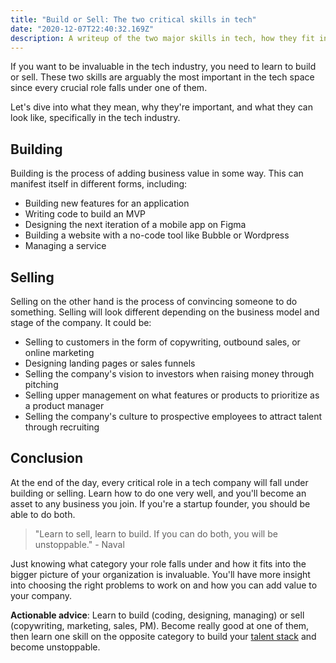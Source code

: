 ```yaml
---
title: "Build or Sell: The two critical skills in tech"
date: "2020-12-07T22:40:32.169Z"
description: A writeup of the two major skills in tech, how they fit in, and why they're important.
---
```


If you want to be invaluable in the tech industry, you need to learn to build or sell. These two skills are arguably the most important in the tech space since every crucial role falls under one of them.

Let's dive into what they mean, why they're important, and what they can look like, specifically in the tech industry.

## Building

Building is the process of adding business value in some way. This can manifest itself in different forms, including:

- Building new features for an application
- Writing code to build an MVP
- Designing the next iteration of a mobile app on Figma
- Building a website with a no-code tool like Bubble or Wordpress
- Managing a service

## Selling

Selling on the other hand is the process of convincing someone to do something. Selling will look different depending on the business model and stage of the company. It could be:

- Selling to customers in the form of copywriting, outbound sales, or online marketing
- Designing landing pages or sales funnels
- Selling the company's vision to investors when raising money through pitching
- Selling upper management on what features or products to prioritize as a product manager
- Selling the company's culture to prospective employees to attract talent through recruiting

## Conclusion

At the end of the day, every critical role in a tech company will fall under building or selling. Learn how to do one very well, and you'll become an asset to any business you join. If you're a startup founder, you should be able to do both.

> "Learn to sell, learn to build. If you can do both, you will be unstoppable." - Naval

Just knowing what category your role falls under and how it fits into the bigger picture of your organization is invaluable. You'll have more insight into choosing the right problems to work on and how you can add value to your company.

**Actionable advice**: Learn to build (coding, designing, managing) or sell (copywriting, marketing, sales, PM). Become really good at one of them, then learn one skill on the opposite category to build your [talent stack](https://www.elmghari.com/talent-stack/) and become unstoppable.
